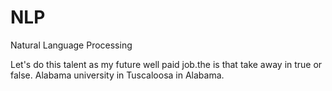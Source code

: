 # NLP
Natural Language Processing
  
Let's do this talent as my future well paid job.the
is that take away
in true or false. 
Alabama university in Tuscaloosa in Alabama.  
     
  
      

